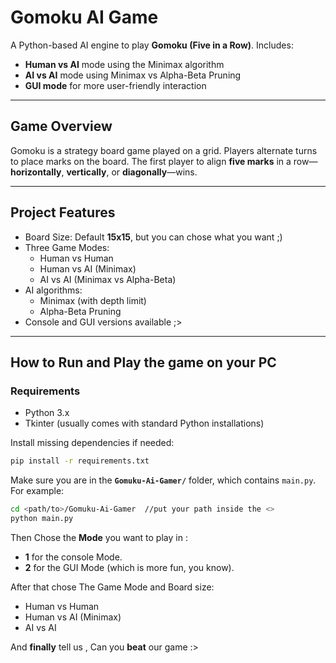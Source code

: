 # Gomoku AI Game

A Python-based AI engine to play **Gomoku (Five in a Row)**. Includes:
- **Human vs AI** mode using the Minimax algorithm
- **AI vs AI** mode using Minimax vs Alpha-Beta Pruning
- **GUI mode** for more user-friendly interaction

---

##  Game Overview

Gomoku is a strategy board game played on a grid. Players alternate turns to place marks on the board. The first player to align **five marks** in a row—**horizontally**, **vertically**, or **diagonally**—wins.

---

##  Project Features

- Board Size: Default **15x15**, but you can chose what you want ;)
- Three Game Modes:
  - Human vs Human
  - Human vs AI (Minimax)
  - AI vs AI (Minimax vs Alpha-Beta)
- AI algorithms:
  - Minimax (with depth limit)
  - Alpha-Beta Pruning
- Console and GUI versions available ;>

---

##  How to Run and Play the game on your PC

###  Requirements

- Python 3.x
- Tkinter (usually comes with standard Python installations)

Install missing dependencies if needed:

```bash
pip install -r requirements.txt
```

Make sure you are in the **`Gomuku-Ai-Gamer/`** folder, which contains `main.py`.  
For example:

```bash
cd <path/to>/Gomuku-Ai-Gamer  //put your path inside the <>
python main.py
```
Then Chose the **Mode** you want to play in :
- **1** for the console Mode.
- **2** for the GUI Mode (which is more fun, you know).

After that chose The Game Mode and Board size:
- Human vs Human
- Human vs AI (Minimax)
- AI vs AI

And **finally** tell us , Can you **beat** our game :>

